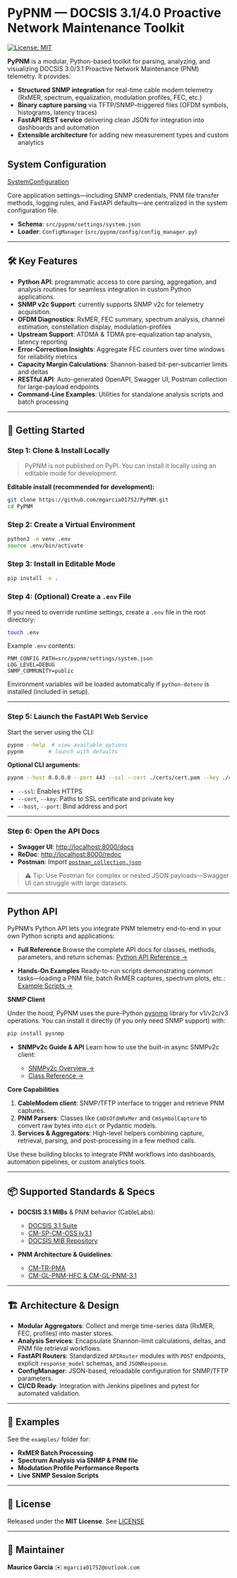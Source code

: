 # PyPNM — DOCSIS 3.1/4.0 Proactive Network Maintenance Toolkit

[![License: MIT](https://img.shields.io/badge/License-MIT-blue)](LICENSE)

**PyPNM** is a modular, Python-based toolkit for parsing, analyzing, and visualizing DOCSIS 3.0/3.1 Proactive Network Maintenance (PNM) telemetry. It provides:

* **Structured SNMP integration** for real-time cable modem telemetry (RxMER, spectrum, equalization, modulation profiles, FEC, etc.)
* **Binary capture parsing** via TFTP/SNMP–triggered files (OFDM symbols, histograms, latency traces)
* **FastAPI REST service** delivering clean JSON for integration into dashboards and automation
* **Extensible architecture** for adding new measurement types and custom analytics

## System Configuration

[SystemConfiguration](documentation/system/system_config.md)

Core application settings—including SNMP credentials, PNM file transfer methods, logging rules, and FastAPI defaults—are centralized in the system configuration file.

* **Schema**: `src/pypnm/settings/system.json`
* **Loader**: `ConfigManager` (`src/pypnm/config/config_manager.py`)

---

## 🛠 Key Features

* **Python API**: programmatic access to core parsing, aggregation, and analysis routines for seamless integration in custom Python applications.
* **SNMP v2c Support**: currently supports SNMP v2c for telemetry acquisition.
* **OFDM Diagnostics**: RxMER, FEC summary, spectrum analysis, channel estimation, constellation display, modulation-profiles
* **Upstream Support**: ATDMA & TDMA pre-equalization tap analysis, latency reporting
* **Error-Correction Insights**: Aggregate FEC counters over time windows for reliability metrics
* **Capacity Margin Calculations**: Shannon-based bit-per-subcarrier limits and deltas
* **RESTful API**: Auto-generated OpenAPI, Swagger UI, Postman collection for large-payload endpoints
* **Command-Line Examples**: Utilities for standalone analysis scripts and batch processing

---

## 🚀 Getting Started

### Step 1: Clone & Install Locally

> PyPNM is not published on PyPI. You can install it locally using an editable mode for development.

**Editable install (recommended for development):**

```bash
git clone https://github.com/mgarcia01752/PyPNM.git
cd PyPNM
```

### Step 2: Create a Virtual Environment

```bash
python3 -m venv .env
source .env/bin/activate
```

### Step 3: Install in Editable Mode

```bash
pip install -e .
```

### Step 4: (Optional) Create a `.env` File

If you need to override runtime settings, create a `.env` file in the root directory:

```bash
touch .env
```

Example `.env` contents:

```env
PNM_CONFIG_PATH=src/pypnm/settings/system.json
LOG_LEVEL=DEBUG
SNMP_COMMUNITY=public
```

Environment variables will be loaded automatically if `python-dotenv` is installed (included in setup).

---

### Step 5: Launch the FastAPI Web Service

Start the server using the CLI:

```bash
pypnm --help  # view available options
pypnm        # launch with defaults
```

**Optional CLI arguments:**

```bash
pypnm --host 0.0.0.0 --port 443 --ssl --cert ./certs/cert.pem --key ./certs/key.pem
```

* `--ssl`: Enables HTTPS
* `--cert`, `--key`: Paths to SSL certificate and private key
* `--host`, `--port`: Bind address and port

---

### Step 6: Open the API Docs

* **Swagger UI**: [http://localhost:8000/docs](http://localhost:8000/docs)
* **ReDoc**: [http://localhost:8000/redoc](http://localhost:8000/redoc)
* **Postman**: Import [`postman_collection.json`](./postman_collection.json)

> ⚠️ Tip: Use Postman for complex or nested JSON payloads—Swagger UI can struggle with large datasets.

---

## Python API

PyPNM’s Python API lets you integrate PNM telemetry end-to-end in your own Python scripts and applications:

* **Full Reference**
  Browse the complete API docs for classes, methods, parameters, and return schemas:
  [Python API Reference →](documentation/api/python/index.md)

* **Hands-On Examples**
  Ready-to-run scripts demonstrating common tasks—loading a PNM file, batch RxMER captures, spectrum plots, etc.:
  [Example Scripts →](documentation/examples/index.md)

**SNMP Client**

Under the hood, PyPNM uses the pure-Python [pysnmp](https://pypi.org/project/pysnmp/) library for v1/v2c/v3 operations.
You can install it directly (if you only need SNMP support) with:

```bash
pip install pysnmp
```

* **SNMPv2c Guide & API**
  Learn how to use the built-in async SNMPv2c client:

  * [SNMPv2c Overview →](documentation/api/python/snmp/index.md)
  * [Class Reference →](src/pypnm/snmp/snmp_v2c.py)

**Core Capabilities**

1. **CableModem client**: SNMP/TFTP interface to trigger and retrieve PNM captures.
2. **PNM Parsers**: Classes like `CmDsOfdmRxMer` and `CmSymbolCapture` to convert raw bytes into `dict` or Pydantic models.
3. **Services & Aggregators**: High-level helpers combining capture, retrieval, parsing, and post-processing in a few method calls.

Use these building blocks to integrate PNM workflows into dashboards, automation pipelines, or custom analytics tools.

---

## 📦 Supported Standards & Specs

* **DOCSIS 3.1 MIBs** & PNM behavior (CableLabs):

  * [DOCSIS 3.1 Suite](https://www.cablelabs.com/specifications/search?category=DOCSIS&subcat=DOCSIS%203.1)
  * [CM-SP-CM-OSS Iv3.1](https://www.cablelabs.com/specifications/CM-SP-CM-OSSIv3.1)
  * [DOCSIS MIB Repository](https://mibs.cablelabs.com/MIBs/DOCSIS/)
* **PNM Architecture & Guidelines**:

  * [CM-TR-PMA](https://www.cablelabs.com/specifications/CM-TR-PMA)
  * [CM-GL-PNM-HFC & CM-GL-PNM-3.1](https://www.cablelabs.com/specifications/CM-GL-PNM-HFC)

---

## 🏗️ Architecture & Design

* **Modular Aggregators**: Collect and merge time-series data (RxMER, FEC, profiles) into master stores.
* **Analysis Services**: Encapsulate Shannon-limit calculations, deltas, and PNM file retrieval workflows.
* **FastAPI Routers**: Standardized `APIRouter` modules with `POST` endpoints, explicit `response_model` schemas, and `JSONResponse`.
* **ConfigManager**: JSON-based, reloadable configuration for SNMP/TFTP parameters.
* **CI/CD Ready**: Integration with Jenkins pipelines and pytest for automated validation.

---

## 🔧 Examples

See the `examples/` folder for:

* **RxMER Batch Processing**
* **Spectrum Analysis via SNMP & PNM file**
* **Modulation Profile Performance Reports**
* **Live SNMP Session Scripts**

---

## 📜 License

Released under the **MIT License**. See [LICENSE](LICENSE)

---

## 👤 Maintainer

**Maurice Garcia**
✉️ `mgarcia01752@outlook.com`
